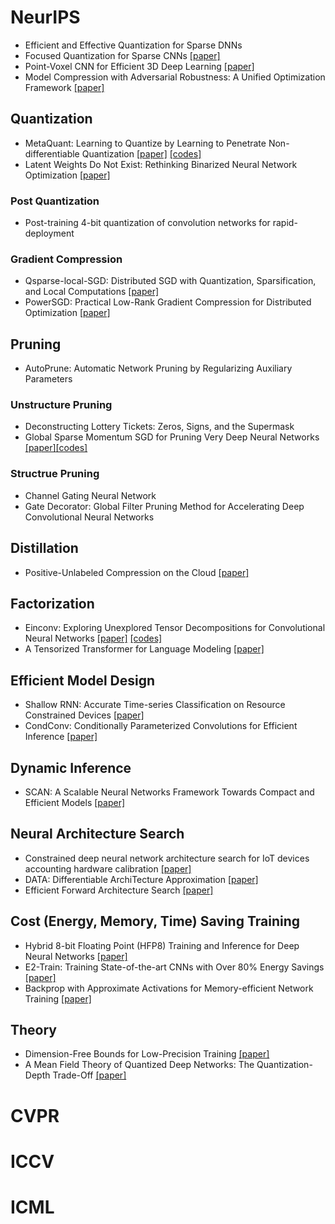 # NeurIPS

- Efficient and Effective Quantization for Sparse DNNs
- Focused Quantization for Sparse CNNs [[paper]](https://papers.nips.cc/paper/8796-focused-quantization-for-sparse-cnns.pdf)
- Point-Voxel CNN for Efficient 3D Deep Learning [[paper]](https://arxiv.org/abs/1907.03739)
- Model Compression with Adversarial Robustness: A Unified Optimization Framework [[paper]](https://arxiv.org/abs/1902.03538)

## Quantization
- MetaQuant: Learning to Quantize by Learning to Penetrate Non-differentiable Quantization [[paper]](https://github.com/csyhhu/MetaQuant/blob/master/MetaQuant-Preprint.pdf) [[codes]](https://github.com/csyhhu/MetaQuant)
- Latent Weights Do Not Exist: Rethinking Binarized Neural Network Optimization [[paper]](https://papers.nips.cc/paper/8971-latent-weights-do-not-exist-rethinking-binarized-neural-network-optimization.pdf)

### Post Quantization
- Post-training 4-bit quantization of convolution networks for rapid-deployment


### Gradient Compression
- Qsparse-local-SGD: Distributed SGD with Quantization, Sparsification, and Local Computations [[paper]](https://arxiv.org/pdf/1906.02367.pdf)
- PowerSGD: Practical Low-Rank Gradient Compression for Distributed Optimization [[paper]](https://arxiv.org/pdf/1905.13727.pdf)


## Pruning
- AutoPrune: Automatic Network Pruning by Regularizing Auxiliary Parameters


### Unstructure Pruning
- Deconstructing Lottery Tickets: Zeros, Signs, and the Supermask
- Global Sparse Momentum SGD for Pruning Very
Deep Neural Networks [[paper]](https://arxiv.org/pdf/1909.12778.pdf)[[codes]](https://github.com/DingXiaoH/GSM-SGD)

### Structrue Pruning
- Channel Gating Neural Network
- Gate Decorator: Global Filter Pruning Method for Accelerating Deep Convolutional Neural Networks

## Distillation
- Positive-Unlabeled Compression on the Cloud [[paper]](https://arxiv.org/abs/1909.09757)


## Factorization
- Einconv: Exploring Unexplored Tensor Decompositions for Convolutional Neural Networks [[paper]](https://arxiv.org/abs/1908.04471) [[codes]](https://github.com/pfnet-research/einconv)
- A Tensorized Transformer for Language Modeling [[paper]](https://arxiv.org/pdf/1906.09777.pdf)


## Efficient Model Design
- Shallow RNN: Accurate Time-series Classification on Resource Constrained Devices [[paper]](https://papers.nips.cc/paper/9451-shallow-rnn-accurate-time-series-classification-on-resource-constrained-devices.pdf)
- CondConv: Conditionally Parameterized Convolutions for Efficient Inference [[paper]](https://papers.nips.cc/paper/8412-condconv-conditionally-parameterized-convolutions-for-efficient-inference.pdf)


## Dynamic Inference
- SCAN: A Scalable Neural Networks Framework Towards Compact and Efficient Models [[paper]](https://papers.nips.cc/paper/8657-scan-a-scalable-neural-networks-framework-towards-compact-and-efficient-models.pdf)


## Neural Architecture Search
- Constrained deep neural network architecture search for IoT devices accounting hardware calibration [[paper]](https://papers.nips.cc/paper/8838-constrained-deep-neural-network-architecture-search-for-iot-devices-accounting-for-hardware-calibration.pdf)
- DATA: Differentiable ArchiTecture Approximation [[paper]](https://papers.nips.cc/paper/8374-data-differentiable-architecture-approximation.pdf)
- Efficient Forward Architecture Search [[paper]](https://arxiv.org/pdf/1905.13360.pdf)

## Cost (Energy, Memory, Time) Saving Training
- Hybrid 8-bit Floating Point (HFP8) Training and
Inference for Deep Neural Networks [[paper]](https://papers.nips.cc/paper/8736-hybrid-8-bit-floating-point-hfp8-training-and-inference-for-deep-neural-networks.pdf)
- E2-Train: Training State-of-the-art CNNs with Over
80% Energy Savings [[paper]](https://arxiv.org/pdf/1910.13349.pdf)
- Backprop with Approximate Activations for Memory-efficient Network Training [[paper]](https://arxiv.org/pdf/1901.07988.pdf)


## Theory
- Dimension-Free Bounds for Low-Precision Training [[paper]](https://papers.nips.cc/paper/9346-dimension-free-bounds-for-low-precision-training.pdf)
- A Mean Field Theory of Quantized Deep Networks:
The Quantization-Depth Trade-Off [[paper]](https://arxiv.org/pdf/1906.00771.pdf)


# CVPR


# ICCV


# ICML